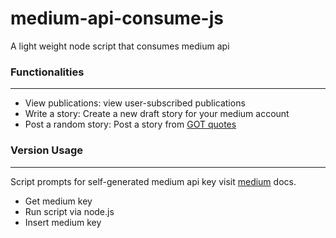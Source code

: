# medium-api-consume-js
A light weight node script that consumes medium api

### Functionalities
****
  
  - View publications: view user-subscribed publications
  - Write a story: Create a new draft story for your medium account
  - Post a random story: Post a story from [GOT quotes](https://got-quotes.herokuapp.com/quotes)

### Version Usage
****
Script prompts for self-generated medium api key
visit [medium](https://github.com/Medium/medium-api-docs) docs.
- Get medium key
- Run script via node.js
- Insert medium key